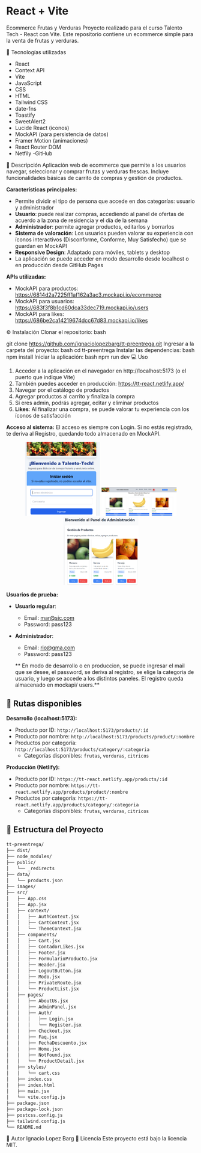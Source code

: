 # React + Vite

Ecommerce Frutas y Verduras
Proyecto realizado para el curso Talento Tech - React con Vite.
Este repositorio contiene un ecommerce simple para la venta de frutas y verduras.

🚀 Tecnologías utilizadas

- React
- Context API
- Vite
- JavaScript
- CSS
- HTML
- Tailwind CSS
- date-fns
- Toastify
- SweetAlert2
- Lucide React (íconos)
- MockAPI (para persistencia de datos)
- Framer Motion (animaciones)
- React Router DOM
- Netfily
  -GitHub

🛒 Descripción
Aplicación web de ecommerce que permite a los usuarios navegar, seleccionar y comprar frutas y verduras frescas. Incluye funcionalidades básicas de carrito de compras y gestión de productos.

**Características principales:**

- Permite dividir el tipo de persona que accede en dos categorías: usuario y administrador
- **Usuario**: puede realizar compras, accediendo al panel de ofertas de acuerdo a la zona de residencia y el día de la semana
- **Administrador**: permite agregar productos, editarlos y borrarlos
- **Sistema de valoración**: Los usuarios pueden valorar su experiencia con íconos interactivos (Disconforme, Conforme, Muy Satisfecho) que se guardan en MockAPI
- **Responsive Design**: Adaptado para móviles, tablets y desktop
- La aplicación se puede acceder en modo desarrollo desde localhost o en producción desde GitHub Pages

**APIs utilizadas:**

- MockAPI para productos: https://6814d2a7225ff1af162a3ac3.mockapi.io/ecommerce
- MockAPI para usuarios: https://683f3f8b1cd60dca33dec719.mockapi.io/users
- MockAPI para likes: https://686be2ca14219674dcc67d83.mockapi.io/likes

⚙️ Instalación
Clonar el repositorio:
bash

git clone https://github.com/ignaciolopezbarg/tt-preentrega.git
Ingresar a la carpeta del proyecto:
bash
cd tt-preentrega
Instalar las dependencias:
bash
npm install
Iniciar la aplicación:
bash
npm run dev
💻 Uso

1. Acceder a la aplicación en el navegador en http://localhost:5173 (o el puerto que indique Vite)
2. También puedes acceder en producción: https://tt-react.netlify.app/
3. Navegar por el catálogo de productos
4. Agregar productos al carrito y finaliza la compra
5. Si eres admin, podrás agregar, editar y eliminar productos
6. **Likes**: Al finalizar una compra, se puede valorar tu experiencia con los íconos de satisfacción

**Acceso al sistema:**
El acceso es siempre con Login. Si no estás registrado, te deriva al Registro, quedando todo almacenado en MockAPI.

  <p align = "center" >
 <img src="public/images/Login.png" width= "200" alt="pantalla del login">
 <img src="public/images/Usuario.png" width= "200"  alt="pantalla del usuario">
 <img src="public/images/PanelAdmin.png" width= "200" alt="pantalla del admin">
  </p>

**Usuarios de prueba:**

- **Usuario regular**:
  - Email: mar@sic.com
  - Password: pass123

- **Administrador**:
  - Email: rio@gma.com
  - Password: pass123

  ** En modo de desarrollo o en produccion, se puede ingresar el mail que se desee, el password, se deriva al registro, se elige la categoria de usuario, y luego se accede a los distintos paneles. El registro queda almacenado en mockapi/ users.**

## 🔗 Rutas disponibles

**Desarrollo (localhost:5173):**

- Producto por ID: `http://localhost:5173/products/:id`
- Producto por nombre: `http://localhost:5173/products/product/:nombre`
- Productos por categoría: `http://localhost:5173/products/category/:categoria`
  - Categorías disponibles: `frutas`, `verduras`, `citricos`

**Producción (Netlify):**

- Producto por ID: `https://tt-react.netlify.app/products/:id`
- Producto por nombre: `https://tt-react.netlify.app/products/product/:nombre`
- Productos por categoría: `https://tt-react.netlify.app/products/category/:categoria`
  - Categorías disponibles: `frutas`, `verduras`, `citricos`

## 📁 Estructura del Proyecto

```
tt-preentrega/
├── dist/
├── node_modules/
├── public/
│   └── _redirects
├── data/
│   └── products.json
├── images/
├── src/
│   ├── App.css
│   ├── App.jsx
│   ├── context/
│   │   ├── AuthContext.jsx
│   │   ├── CartContext.jsx
│   │   └── ThemeContext.jsx
│   ├── components/
│   │   ├── Cart.jsx
│   │   ├── ContadorLikes.jsx
│   │   ├── Footer.jsx
│   │   ├── FormularioProducto.jsx
│   │   ├── Header.jsx
│   │   ├── LogoutButton.jsx
│   │   ├── Modo.jsx
│   │   ├── PrivateRoute.jsx
│   │   └── ProductList.jsx
│   ├── pages/
│   │   ├── AboutUs.jsx
│   │   ├── AdminPanel.jsx
│   │   ├── Auth/
│   │   │   ├── Login.jsx
│   │   │   └── Register.jsx
│   │   ├── Checkout.jsx
│   │   ├── Faq.jsx
│   │   ├── FechaDescuento.jsx
│   │   ├── Home.jsx
│   │   ├── NotFound.jsx
│   │   └── ProductDetail.jsx
│   ├── styles/
│   │   └── cart.css
│   ├── index.css
│   ├── index.html
│   ├── main.jsx
│   └── vite.config.js
├── package.json
├── package-lock.json
├── postcss.config.js
├── tailwind.config.js
└── README.md
```

👤 Autor
Ignacio Lopez Barg
📝 Licencia
Este proyecto está bajo la licencia MIT.
